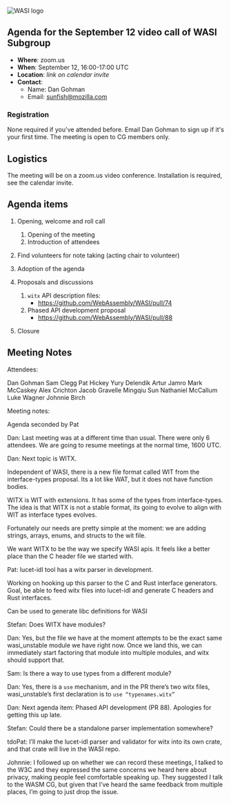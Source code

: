 ![WASI logo](https://raw.githubusercontent.com/WebAssembly/WASI/main/WASI.png)

## Agenda for the September 12 video call of WASI Subgroup

- **Where**: zoom.us
- **When**: September 12, 16:00-17:00 UTC
- **Location**: *link on calendar invite*
- **Contact**:
    - Name: Dan Gohman
    - Email: sunfish@mozilla.com

### Registration

None required if you've attended before. Email Dan Gohman to sign up if it's
your first time. The meeting is open to CG members only.

## Logistics

The meeting will be on a zoom.us video conference.
Installation is required, see the calendar invite.

## Agenda items

1. Opening, welcome and roll call
    1. Opening of the meeting
    1. Introduction of attendees
1. Find volunteers for note taking (acting chair to volunteer)
1. Adoption of the agenda
1. Proposals and discussions
    1. `witx` API description files:
        - https://github.com/WebAssembly/WASI/pull/74
    1. Phased API development proposal
        - https://github.com/WebAssembly/WASI/pull/88

1. Closure

## Meeting Notes

Attendees:

Dan Gohman
Sam Clegg
Pat Hickey
Yury Delendik
Artur Jamro
Mark McCaskey
Alex Crichton
Jacob Gravelle
Mingqiu Sun
Nathaniel McCallum
Luke Wagner
Johnnie Birch

Meeting notes:

Agenda seconded by Pat

Dan: Last meeting was at a different time than usual. There were only 6 attendees. We are going to resume meetings at the normal time, 1600 UTC.

Dan: Next topic is WITX.

Independent of WASI, there is a new file format called WIT from the interface-types proposal. Its a lot like WAT, but it does not have function bodies.

WITX is WIT with extensions. It has some of the types from interface-types. The idea is that WITX is not a stable format, its going to evolve to align with WIT as interface types evolves.

Fortunately our needs are pretty simple at the moment: we are adding strings, arrays, enums, and structs to the wit file.

We want WITX to be the way we specify WASI apis. It feels like a better place than the C header file we started with.

Pat: lucet-idl tool has a witx parser in development.

Working on hooking up this parser to the C and Rust interface generators.
Goal, be able to feed witx files into lucet-idl and generate C headers and Rust interfaces.

Can be used to generate libc definitions for WASI


Stefan: Does WITX have modules?

Dan: Yes, but the file we have at the moment attempts to be the exact same wasi_unstable module we have right now. Once we land this, we can immediately start factoring that module into multiple modules, and witx should support that.

Sam: Is there a way to use types from a different module?

Dan: Yes, there is a `use` mechanism, and in the PR there’s two witx files, wasi_unstable’s first declaration is to `use “typenames.witx”`

Dan: Next agenda item: Phased API development (PR 88). Apologies for getting this up late.

Stefan: Could there be a standalone parser implementation somewhere?

tdoPat: I’ll make the lucet-idl parser and validator for witx into its own crate, and that crate will live in the WASI repo.

Johnnie: I followed up on whether we can record these meetings, I talked to the W3C and they expressed the same concerns we heard here about privacy, making people feel comfortable speaking up. They suggested I talk to the WASM CG, but given that I’ve heard the same feedback from multiple places, I’m going to just drop the issue.
